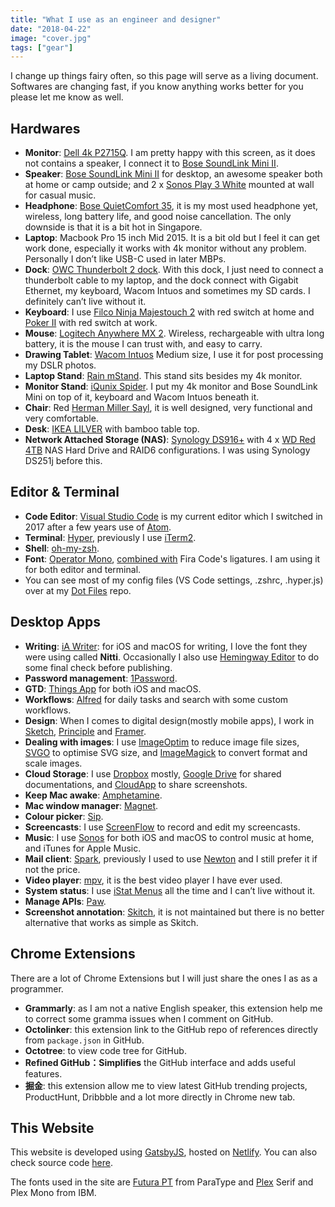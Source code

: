 ```yaml
---
title: "What I use as an engineer and designer"
date: "2018-04-22"
image: "cover.jpg"
tags: ["gear"]
---
```


I change up things fairy often, so this page will serve as a living document. Softwares are changing fast, if you know anything works better for you please let me know as well.

## Hardwares

* **Monitor**: [Dell 4k P2715Q](http://www.dell.com/en-us/work/shop/dell-27-ultra-hd-4k-monitor-p2715q/apd/210-adof/monitors-monitor-accessories). I am pretty happy with this screen, as it does not contains a speaker, I connect it to [Bose SoundLink Mini II](https://www.bose.com/en_us/products/speakers/portable_speakers/soundlink-mini-ii-bundle.html).
* **Speaker**: [Bose SoundLink Mini II](https://www.bose.com/en_us/products/speakers/portable_speakers/soundlink-mini-ii-bundle.html) for desktop, an awesome speaker both at home or camp outside; and 2 x [Sonos Play 3 White](https://www.sonos.com/en/shop/play3.html) mounted at wall for casual music.
* **Headphone**: [Bose QuietComfort 35](https://www.bose.com/en_us/products/headphones/over_ear_headphones/quietcomfort-35-wireless-ii.html), it is my most used headphone yet, wireless, long battery life, and good noise cancellation. The only downside is that it is a bit hot in Singapore.
* **Laptop**: Macbook Pro 15 inch Mid 2015. It is a bit old but I feel it can get work done, especially it works with 4k monitor without any problem. Personally I don’t like USB-C used in later MBPs.
* **Dock**: [OWC Thunderbolt 2 dock](https://www.owcdigital.com/products/thunderbolt-2-dock). With this dock, I just need to connect a thunderbolt cable to my laptop, and the dock connect with Gigabit Ethernet, my keyboard, Wacom Intuos and sometimes my SD cards. I definitely can’t live without it.
* **Keyboard**: I use [Filco Ninja Majestouch 2](https://www.amazon.com/Filco-Majestouch-2-Tenkeyless-FKBN87M-EFB2/dp/B004ZJPSGI/) with red switch at home and [Poker II](https://www.ikbckeyboard.com/product-page/new-poker-ii-black) with red switch at work.
* **Mouse**: [Logitech Anywhere MX 2](https://www.amazon.com/Logitech-Anywhere-Wireless-Mobile-Mouse/dp/B00Y09IWGQ). Wireless, rechargeable with ultra long battery, it is the mouse I can trust with, and easy to carry.
* **Drawing Tablet**: [Wacom Intuos](https://www.wacom.com/en-in/products/pen-tablets/intuos) Medium size, I use it for post processing my DSLR photos.
* **Laptop Stand**: [Rain mStand](https://www.amazon.com/Rain-Design-mStand-Laptop-Patented/dp/B000OOYECC). This stand sits besides my 4k monitor.
* **Monitor Stand**: [iQunix Spider](https://www.amazon.com/iQunix-Aluminum-Monitor-Computer-Keyboard/dp/B014J1P0WI). I put my 4k monitor and Bose SoundLink Mini on top of it, keyboard and Wacom Intuos beneath it.
* **Chair**: Red [Herman Miller Sayl](https://www.hermanmiller.com/global/en_apc/products/seating/performance-work-chairs/sayl-chairs.html), it is well designed, very functional and very comfortable.
* **Desk**: [IKEA LILVER](https://www.ikea.com/sg/en/catalog/products/S59046039/) with bamboo table top.
* **Network Attached Storage (NAS)**: [Synology DS916+](https://www.amazon.com/Synology-DS916-8GB-DiskStation-Diskless/dp/B01EMZHLZU) with 4 x [WD Red 4TB](https://www.amazon.com/Red-4TB-Hard-Disk-Drive/dp/B00EHBERSE) NAS Hard Drive and RAID6 configurations. I was using Synology DS251j before this.

## Editor & Terminal

* **Code Editor**: [Visual Studio Code](https://code.visualstudio.com/) is my current editor which I switched in 2017 after a few years use of [Atom](https://atom.io/).
* **Terminal**: [Hyper](https://hyper.is/), previously I use [iTerm2](https://iterm2.com/).
* **Shell**: [oh-my-zsh](https://github.com/robbyrussell/oh-my-zsh).
* **Font**: [Operator Mono](http://www.typography.com/fonts/operator/overview/), [combined with](https://github.com/kiliman/operator-mono-lig) Fira Code's ligatures. I am using it for both editor and terminal.
* You can see most of my config files (VS Code settings, .zshrc, .hyper.js) over at my [Dot Files](https://github.com/huchenme/dotfiles) repo.

## Desktop Apps

* **Writing**: [iA Writer](https://ia.net/writer): for iOS and macOS for writing, I love the font they were using called **Nitti**. Occasionally I also use [Hemingway Editor](http://www.hemingwayapp.com/) to do some final check before publishing.
* **Password management**: [1Password](https://1password.com/).
* **GTD**: [Things App](https://culturedcode.com/things/) for both iOS and macOS.
* **Workflows**: [Alfred](https://www.alfredapp.com/) for daily tasks and search with some custom workflows.
* **Design**: When I comes to digital design(mostly mobile apps), I work in [Sketch](https://www.sketchapp.com/), [Principle](http://principleformac.com/) and [Framer](https://framer.com/).
* **Dealing with images**: I use [ImageOptim](https://imageoptim.com/) to reduce image file sizes, [SVGO](https://github.com/svg/svgo) to optimise SVG size, and [ImageMagick](https://www.imagemagick.org/) to convert format and scale images.
* **Cloud Storage**: I use [Dropbox](https://www.dropbox.com/) mostly, [Google Drive](http://drive.google.com/) for shared documentations, and [CloudApp](https://www.getcloudapp.com/) to share screenshots.
* **Keep Mac awake**: [Amphetamine](https://itunes.apple.com/sg/app/amphetamine/id937984704?mt=12).
* **Mac window manager**: [Magnet](http://magnet.crowdcafe.com/).
* **Colour picker**: [Sip](https://sipapp.io/).
* **Screencasts**: I use [ScreenFlow](https://www.telestream.net/screenflow/) to record and edit my screencasts.
* **Music**: I use [Sonos](https://www.sonos.com/) for both iOS and macOS to control music at home, and iTunes for Apple Music.
* **Mail client**: [Spark](https://sparkmailapp.com/), previously I used to use [Newton](https://newtonhq.com/) and I still prefer it if not the price.
* **Video player**: [mpv](https://mpv.io/), it is the best video player I have ever used.
* **System status**: I use [iStat Menus](https://bjango.com/mac/istatmenus/) all the time and I can’t live without it.
* **Manage APIs**: [Paw](https://paw.cloud/).
* **Screenshot annotation**: [Skitch](https://evernote.com/products/skitch), it is not maintained but there is no better alternative that works as simple as Skitch.

## Chrome Extensions

There are a lot of Chrome Extensions but I will just share the ones I as as a programmer.

* **Grammarly**: as I am not a native English speaker, this extension help me to correct some gramma issues when I comment on GitHub.
* **Octolinker**: this extension link to the GitHub repo of references directly from `package.json` in GitHub.
* **Octotree**: to view code tree for GitHub.
* **Refined GitHub：Simplifies** the GitHub interface and adds useful features.
* **掘金**: this extension allow me to view latest GitHub trending projects, ProductHunt, Dribbble and a lot more directly in Chrome new tab.

## This Website

This website is developed using [GatsbyJS](https://www.gatsbyjs.org), hosted on [Netlify](https://www.netlify.com/). You can also check source code [here](https://github.com/huchenme/huchen.me).

The fonts used in the site are [Futura PT](https://www.myfonts.com/fonts/paratype/futura-book/) from ParaType and [Plex](https://github.com/IBM/plex) Serif and Plex Mono from IBM.
